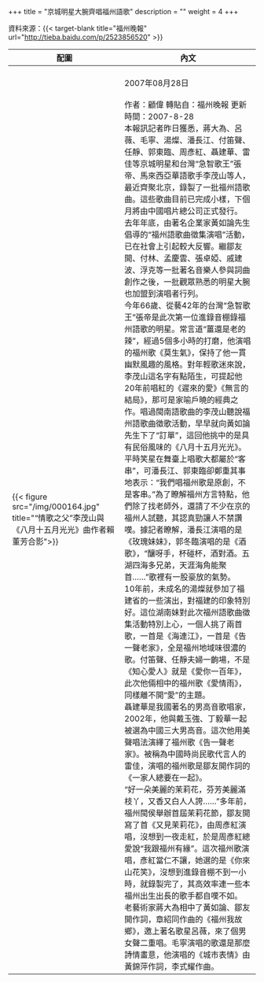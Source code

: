 +++
title = "京城明星大腕齊唱福州語歌"
description = ""
weight = 4
+++

資料來源：{{< target-blank title="福州晚報" url="http://tieba.baidu.com/p/2523856520" >}}

配圖  | 內文 
--------------|-------
{{< figure src="/img/000164.jpg" title="“情歌之父”李茂山與《八月十五月光光》曲作者賴董芳合影">}}|<br>2007年08月28日<br><br>作者：顧偉 轉貼自：福州晚報  更新時間：2007-8-28<br>本報訊記者昨日獲悉，蔣大為、呂薇、毛寧、湯燦、潘長江、付笛聲、任靜、郭東臨、周彥紅、聶建華、雷佳等京城明星和台灣“急智歌王”張帝、馬來西亞華語歌手李茂山等人，最近齊聚北京，錄製了一批福州語歌曲。這些歌曲目前已完成小樣，下個月將由中國唱片總公司正式發行。<br>去年年底，由著名企業家黃如論先生倡導的“福州語歌曲徵集演唱”活動，已在社會上引起較大反響。繼鄒友開、付林、孟慶雲、張卓婭、戚建波、浮克等一批著名音樂人參與詞曲創作之後，一批觀眾熟悉的明星大腕也加盟到演唱者行列。<br>今年66歲、從藝42年的台灣“急智歌王”張帝是此次第一位進錄音棚錄福州語歌的明星。常言道“薑還是老的辣”，經過5個多小時的打磨，他演唱的福州歌《莫生氣》，保持了他一貫幽默風趣的風格。對年輕歌迷來說，李茂山這名字有點陌生，可提起他20年前唱紅的《遲來的愛》《無言的結局》，那可是家喻戶曉的經典之作。唱過閩南語歌曲的李茂山聽說福州語歌曲徵歌活動，早早就向黃如論先生下了“訂單”，這回他挑中的是具有民俗風味的《八月十五月光光》。<br>平時笑星在舞臺上唱歌大都屬於“客串”，可潘長江、郭東臨卻鄭重其事地表示：“我們唱福州歌是原創，不是客串。”為了瞭解福州方言特點，他們除了找老師外，還請了不少在京的福州人試聽，其認真勁讓人不禁讚嘆。據記者瞭解，潘長江演唱的是《玫瑰妹妹》，郭冬臨演唱的是《酒歌》，“釀呀手，杯碰杯，酒對酒。五湖四海多兄弟，天涯海角能聚首……”歌裡有一股豪放的氣勢。<br>10年前，未成名的湯燦就參加了福建省的一些演出，對福建的印象特別好。這位湖南妹對此次福州語歌曲徵集活動特別上心，一個人挑了兩首歌，一首是《海連江》，一首是《告一聲老家》，全是福州地域味很濃的歌。付笛聲、任靜夫婦一齣場，不是《知心愛人》就是《愛你一百年》，此次他倆相中的福州歌《愛情雨》，同樣離不開“愛”的主題。<br>聶建華是我國著名的男高音歌唱家，2002年，他與戴玉強、丁毅華一起被選為中國三大男高音。這次他用美聲唱法演繹了福州歌《告一聲老家》。被稱為中國時尚民歌代言人的雷佳，演唱的福州歌是鄒友開作詞的《一家人總要在一起》。<br>“好一朵美麗的茉莉花，芬芳美麗滿枝丫，又香又白人人誇……”多年前，福州閩侯舉辦首屆茉莉花節，鄒友開寫了首《又見茉莉花》，由周彥紅演唱，沒想到一夜走紅，於是周彥紅總愛說“我跟福州有緣”。這次福州歌演唱，彥紅當仁不讓，她選的是《你來山花笑》，沒想到進錄音棚不到一小時，就錄製完了，其高效率連一些本福州出生出長的歌手都自嘆不如。<br>老藝術家蔣大為相中了黃如論、鄒友開作詞，章紹同作曲的《福州我故鄉》，邀上著名歌星呂薇，來了個男女聲二重唱。毛寧演唱的歌還是那麼詩情畫意，他演唱的《城市表情》由黃錦萍作詞，李式耀作曲。  
